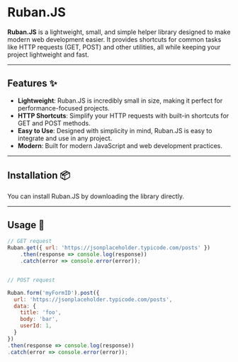 # Ruban.JS

**Ruban.JS** is a lightweight, small, and simple helper library designed to make modern web development easier. It provides shortcuts for common tasks like HTTP requests (GET, POST) and other utilities, all while keeping your project lightweight and fast.

---

## Features ✨

- **Lightweight**: Ruban.JS is incredibly small in size, making it perfect for performance-focused projects.
- **HTTP Shortcuts**: Simplify your HTTP requests with built-in shortcuts for GET and POST methods.
- **Easy to Use**: Designed with simplicity in mind, Ruban.JS is easy to integrate and use in any project.
- **Modern**: Built for modern JavaScript and web development practices.

---

## Installation 📦

You can install Ruban.JS by downloading the library directly.

---

## Usage 🚀

```js
// GET request
Ruban.get({ url: 'https://jsonplaceholder.typicode.com/posts' })
    .then(response => console.log(response))
    .catch(error => console.error(error));


// POST request

Ruban.form('myFormID').post({
  url: 'https://jsonplaceholder.typicode.com/posts',
  data: {
    title: 'foo',
    body: 'bar',
    userId: 1,
  }
})
.then(response => console.log(response))
.catch(error => console.error(error));
